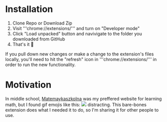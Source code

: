 # Installation
1. Clone Repo or Download Zip
2. Visit '''chrome://extensions/''' and turn on "Developer mode"
3. Click "Load unpacked" button and navivigate to the folder you downloaded from GitHub
4. That's it 🎉

If you pull down new changes or make a change to the extension's files locally, you'll need to hit the "refresh" icon in '''chrome://extensions/''' in order to run the new functionality.

# Motivation
In middle school, [Matemaykaszkolna](matematykaszkolna.pl) was my preffered website for learning math, but I found gif emojis like this: ![](https://matematykaszkolna.pl/forum/emots/1/wesoly.gif) distracting. This bare-bones extension does what I needed it to do, so I'm sharing it for other people to use.
